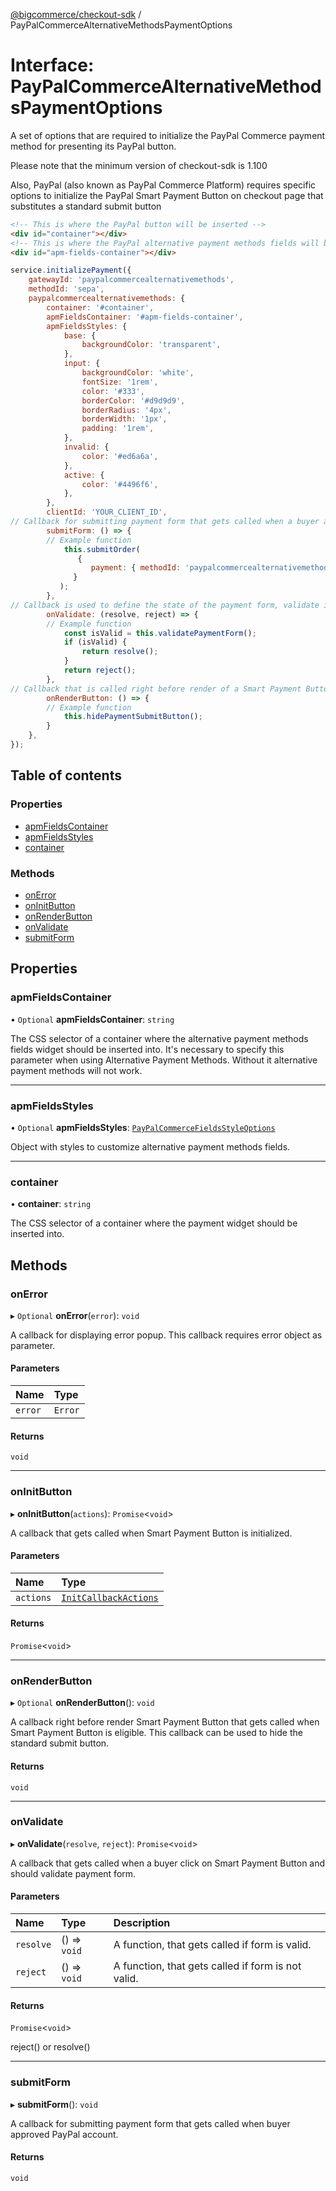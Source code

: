 [@bigcommerce/checkout-sdk](../README.md) / PayPalCommerceAlternativeMethodsPaymentOptions

# Interface: PayPalCommerceAlternativeMethodsPaymentOptions

A set of options that are required to initialize the PayPal Commerce payment
method for presenting its PayPal button.

Please note that the minimum version of checkout-sdk is 1.100

Also, PayPal (also known as PayPal Commerce Platform) requires specific options to initialize the PayPal Smart Payment Button on checkout page that substitutes a standard submit button
```html
<!-- This is where the PayPal button will be inserted -->
<div id="container"></div>
<!-- This is where the PayPal alternative payment methods fields will be inserted.  -->
<div id="apm-fields-container"></div>
```

```js
service.initializePayment({
    gatewayId: 'paypalcommercealternativemethods',
    methodId: 'sepa',
    paypalcommercealternativemethods: {
        container: '#container',
        apmFieldsContainer: '#apm-fields-container',
        apmFieldsStyles: {
            base: {
                backgroundColor: 'transparent',
            },
            input: {
                backgroundColor: 'white',
                fontSize: '1rem',
                color: '#333',
                borderColor: '#d9d9d9',
                borderRadius: '4px',
                borderWidth: '1px',
                padding: '1rem',
            },
            invalid: {
                color: '#ed6a6a',
            },
            active: {
                color: '#4496f6',
            },
        },
        clientId: 'YOUR_CLIENT_ID',
// Callback for submitting payment form that gets called when a buyer approves PayPal payment
        submitForm: () => {
        // Example function
            this.submitOrder(
               {
                  payment: { methodId: 'paypalcommercealternativemethods', }
              }
           );
        },
// Callback is used to define the state of the payment form, validate if it is applicable for submit.
        onValidate: (resolve, reject) => {
        // Example function
            const isValid = this.validatePaymentForm();
            if (isValid) {
                return resolve();
            }
            return reject();
        },
// Callback that is called right before render of a Smart Payment Button. It gets called when a buyer is eligible for use of the particular PayPal method. This callback can be used to hide the standard submit button.
        onRenderButton: () => {
        // Example function
            this.hidePaymentSubmitButton();
        }
    },
});
```

## Table of contents

### Properties

- [apmFieldsContainer](PayPalCommerceAlternativeMethodsPaymentOptions.md#apmfieldscontainer)
- [apmFieldsStyles](PayPalCommerceAlternativeMethodsPaymentOptions.md#apmfieldsstyles)
- [container](PayPalCommerceAlternativeMethodsPaymentOptions.md#container)

### Methods

- [onError](PayPalCommerceAlternativeMethodsPaymentOptions.md#onerror)
- [onInitButton](PayPalCommerceAlternativeMethodsPaymentOptions.md#oninitbutton)
- [onRenderButton](PayPalCommerceAlternativeMethodsPaymentOptions.md#onrenderbutton)
- [onValidate](PayPalCommerceAlternativeMethodsPaymentOptions.md#onvalidate)
- [submitForm](PayPalCommerceAlternativeMethodsPaymentOptions.md#submitform)

## Properties

### apmFieldsContainer

• `Optional` **apmFieldsContainer**: `string`

The CSS selector of a container where the alternative payment methods fields widget should be inserted into.
It's necessary to specify this parameter when using Alternative Payment Methods.
Without it alternative payment methods will not work.

___

### apmFieldsStyles

• `Optional` **apmFieldsStyles**: [`PayPalCommerceFieldsStyleOptions`](PayPalCommerceFieldsStyleOptions.md)

Object with styles to customize alternative payment methods fields.

___

### container

• **container**: `string`

The CSS selector of a container where the payment widget should be inserted into.

## Methods

### onError

▸ `Optional` **onError**(`error`): `void`

A callback for displaying error popup. This callback requires error object as parameter.

#### Parameters

| Name | Type |
| :------ | :------ |
| `error` | `Error` |

#### Returns

`void`

___

### onInitButton

▸ **onInitButton**(`actions`): `Promise`<`void`\>

A callback that gets called
when Smart Payment Button is initialized.

#### Parameters

| Name | Type |
| :------ | :------ |
| `actions` | [`InitCallbackActions`](InitCallbackActions.md) |

#### Returns

`Promise`<`void`\>

___

### onRenderButton

▸ `Optional` **onRenderButton**(): `void`

A callback right before render Smart Payment Button that gets called when
Smart Payment Button is eligible. This callback can be used to hide the standard submit button.

#### Returns

`void`

___

### onValidate

▸ **onValidate**(`resolve`, `reject`): `Promise`<`void`\>

A callback that gets called when a buyer click on Smart Payment Button
and should validate payment form.

#### Parameters

| Name | Type | Description |
| :------ | :------ | :------ |
| `resolve` | () => `void` | A function, that gets called if form is valid. |
| `reject` | () => `void` | A function, that gets called if form is not valid. |

#### Returns

`Promise`<`void`\>

reject() or resolve()

___

### submitForm

▸ **submitForm**(): `void`

A callback for submitting payment form that gets called
when buyer approved PayPal account.

#### Returns

`void`
